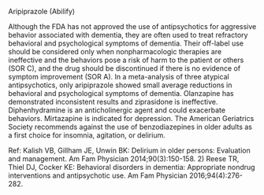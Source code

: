 Aripiprazole (Abilify)

Although the FDA has not approved the use of antipsychotics for aggressive behavior associated with dementia, they are often used to treat refractory behavioral and psychological symptoms of dementia. Their off-label use should be considered only when nonpharmacologic therapies are ineffective and the behaviors pose a risk of harm to the patient or others (SOR C), and the drug should be discontinued if there is no evidence of symptom improvement (SOR A). In a meta-analysis of three atypical antipsychotics, only aripiprazole showed small average reductions in behavioral and psychological symptoms of dementia. Olanzapine has demonstrated inconsistent results and ziprasidone is ineffective. Diphenhydramine is an anticholinergic agent and could exacerbate behaviors. Mirtazapine is indicated for depression. The American Geriatrics Society recommends against the use of benzodiazepines in older adults as a first choice for insomnia, agitation, or delirium.

Ref: Kalish VB, Gillham JE, Unwin BK: Delirium in older persons: Evaluation and management. Am Fam Physician 2014;90(3):150-158.  2) Reese TR, Thiel DJ, Cocker KE: Behavioral disorders in dementia: Appropriate nondrug interventions and antipsychotic use. Am Fam Physician 2016;94(4):276-282.